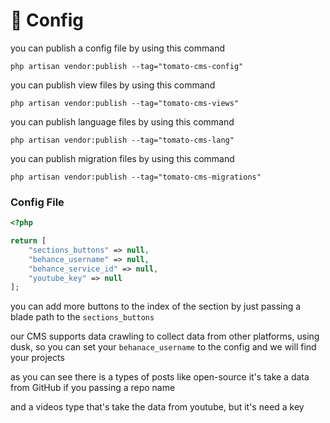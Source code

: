 # 💽 Config

you can publish a config file by using this command

```
php artisan vendor:publish --tag="tomato-cms-config"
```

you can publish view files by using this command

```
php artisan vendor:publish --tag="tomato-cms-views"
```

you can publish language files by using this command

```
php artisan vendor:publish --tag="tomato-cms-lang"
```

you can publish migration files by using this command

```
php artisan vendor:publish --tag="tomato-cms-migrations"
```

### Config File

```php
<?php

return [
    "sections_buttons" => null,
    "behance_username" => null,
    "behance_service_id" => null,
    "youtube_key" => null
];
```

you can add more buttons to the index of the section by just passing a blade path to the `sections_buttons`&#x20;

&#x20;our CMS supports data crawling to collect data from other platforms, using dusk, so you can set your `behanace_username` to the config and we will find your projects&#x20;

as you can see there is a types of posts like open-source it's take a data from GitHub if you passing a repo name

and a videos type that's take the data from youtube, but it's need a key
